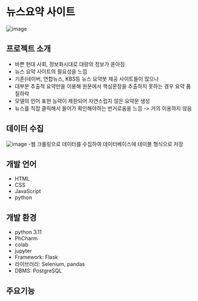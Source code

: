 # 뉴스요약 사이트
![image](https://github.com/yonghaa/News_Summary/assets/145304155/02f86d1c-b67b-45a0-9b04-1df1fdaac21c)

## 프로젝트 소개
- 바쁜 현대 사회, 정보화시대로 대량의 정보가 쏟아짐
- 뉴스 요약 사이트의 필요성을 느낌
- 기존(네이버, 연합뉴스, KBS등 뉴스 요약봇 제공 사이트들이 많으나
- 대부분 추출적 요약만을 이용해 원문에서 핵심문장을 추출하지 못하는 경우 요약 품질하락
- 모델의 언어 표현 능력이 제한되어 자연스럽지 않은 요약문 생성
- 뉴스를 직접 클릭해서 들어가 확인해야하는 번거로움을 느낌 -> 거의 이용하지 않음

## 데이터 수집
![image](https://github.com/yonghaa/News_Summary/assets/145304155/0456daa7-faf0-4374-acb2-cee9162d131f)
-웹 크롤링으로 데이터를 수집하여 데이터베이스에 테이블 형식으로 저장
## 개발 언어
- HTML
- CSS
- JavaScript
- python
## 개발 환경
- python 3.11
- PhCharm
- colab
- jupyter
- Framework: Flask
- 라이브러리: Selenium, pandas
- DBMS: PostgreSQL
## 주요기능
